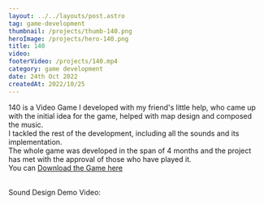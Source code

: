 ```yaml
---
layout: ../../layouts/post.astro
tag: game-development
thumbnail: /projects/thumb-140.png
heroImage: /projects/hero-140.png
title: 140
video: 
footerVideo: /projects/140.mp4
category: game development
date: 24th Oct 2022
createdAt: 2022/10/25
---
```

<div>
140 is a Video Game I developed with my friend's little help, who came up with the initial idea for the game, helped with map design and composed the music.
</div>
<div>
I tackled the rest of the development, including all the sounds and its implementation.
</div>
<div>
The whole game was developed in the span of 4 months and the project has met with the approval of those who have played it.
</div>
<div>
You can <a href="https://kyroshie.itch.io/140">Download the Game here</a>
</div>
<br>

Sound Design Demo Video: